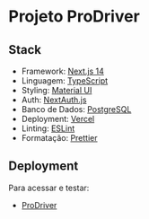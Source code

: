 # Projeto ProDriver

## Stack

- Framework: [Next.js 14](https://nextjs.org/)
- Linguagem: [TypeScript](https://www.typescriptlang.org/)
- Styling: [Material UI](https://mui.com/)
- Auth: [NextAuth.js](https://next-auth.js.org/)
- Banco de Dados: [PostgreSQL](https://www.postgresql.org/)
- Deployment: [Vercel](https://vercel.com/)
- Linting: [ESLint](https://eslint.org/)
- Formatação: [Prettier](https://prettier.io/)

## Deployment

Para acessar e testar:

- [ProDriver](https://projeto-prodriver.vercel.app/)
